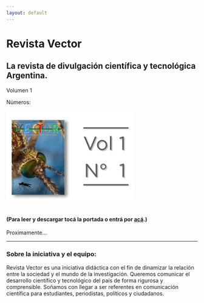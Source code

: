 ```yaml
---
layout: default
---
```


# Revista Vector

## La revista de divulgación científica y tecnológica Argentina.

Volumen 1

Números:
###### [![V1N11](assets/img/portadas/V1N1.png)](https://drive.google.com/file/d/1rPdOwJV2BwTmLj3W-jcYHi2TNaSbEXGY/view?usp=sharing)
#### (Para leer y descargar tocá la portada o entrá por [acá](https://drive.google.com/file/d/1rPdOwJV2BwTmLj3W-jcYHi2TNaSbEXGY/view?usp=sharing).)
Proximamente...

---
### Sobre la iniciativa y el equipo:

Revista Vector es una iniciativa didáctica con el fin de dinamizar la relación entre la sociedad y el mundo de la investigación. Queremos comunicar el desarrollo científico y tecnológico del país de forma rigurosa y comprensible. Soñamos con llegar a ser referentes en comunicación científica para estudiantes, periodistas, políticos y ciudadanos.
